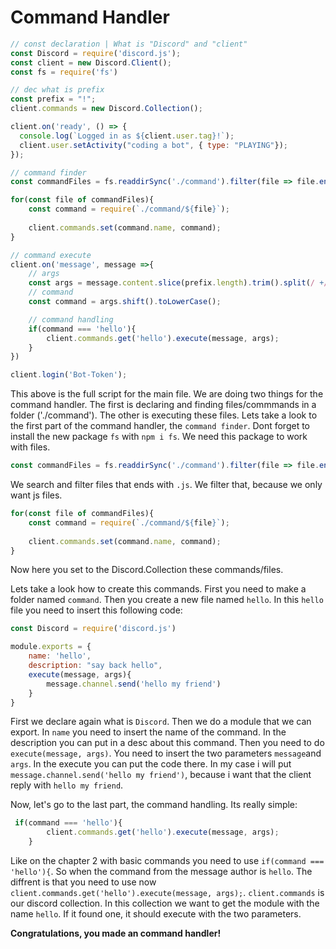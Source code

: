 # Command Handler

```js
// const declaration | What is "Discord" and "client"
const Discord = require('discord.js');
const client = new Discord.Client();
const fs = require('fs')

// dec what is prefix
const prefix = "!";
client.commands = new Discord.Collection();

client.on('ready', () => {
  console.log(`Logged in as ${client.user.tag}!`);
  client.user.setActivity("coding a bot", { type: "PLAYING"});
});

// command finder
const commandFiles = fs.readdirSync('./command').filter(file => file.endsWith('.js'));

for(const file of commandFiles){
    const command = require(`./command/${file}`);
 
    client.commands.set(command.name, command);
}

// command execute
client.on('message', message =>{
    // args
	const args = message.content.slice(prefix.length).trim().split(/ +/);
    // command
	const command = args.shift().toLowerCase();

    // command handling
    if(command === 'hello'){
        client.commands.get('hello').execute(message, args);
    }
})

client.login('Bot-Token');
```


This above is the full script for the main file. We are doing two things for the command handler. The first is declaring and finding files/commmands in a folder ('./command'). The other is executing these files. Lets take a look to the first part of the command handler, the `command finder`. Dont forget to install the new package `fs` with `npm i fs`. We need this package to work with files.

```js
const commandFiles = fs.readdirSync('./command').filter(file => file.endsWith('.js'));
```
We search and filter files that ends with `.js`. We filter that, because we only want js files.

```js
for(const file of commandFiles){
    const command = require(`./command/${file}`);
 
    client.commands.set(command.name, command);
}
```

Now here you set to the Discord.Collection these commands/files.

Lets take a look how to create this commands. First you need to make a folder named `command`. Then you create a new file named `hello`. In this `hello` file you need to insert this following code:

```js
const Discord = require('discord.js')

module.exports = {
    name: 'hello',
    description: "say back hello",
    execute(message, args){
        message.channel.send('hello my friend')
    }
}
```

First we declare again what is `Discord`. Then we do a module that we can export. In `name` you need to insert the name of the command. In the description you can put in a desc about this command. Then you need to do `execute(message, args)`. You need to insert the two parameters `message`and `args`. In the execute you can put the code there. In my case i will put `message.channel.send('hello my friend')`, because i want that the client reply with `hello my friend`.


Now, let's go to the last part, the command handling. Its really simple:

```js
 if(command === 'hello'){
        client.commands.get('hello').execute(message, args);
    }
```
Like on the chapter 2 with basic commands you need to use `if(command === 'hello'){`. So when the command from the message author is `hello`. The diffrent is that you need to use now `client.commands.get('hello').execute(message, args);`. `client.commands` is our discord collection. In this collection we want to get the module with the name `hello`. If it found one, it should execute with the two parameters.

**Congratulations, you made an command handler!**